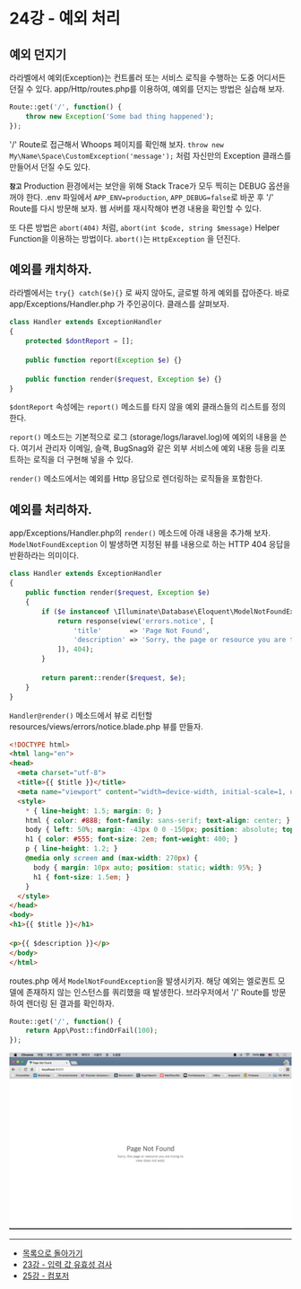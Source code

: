 # 24강 - 예외 처리

## 예외 던지기

라라벨에서 예외(Exception)는 컨트롤러 또는 서비스 로직을 수행하는 도중 어디서든 던질 수 있다. app/Http/routes.php를 이용하여, 예외를 던지는 방법은 실습해 보자.

```php
Route::get('/', function() {
    throw new Exception('Some bad thing happened');
});
```

'/' Route로 접근해서 Whoops 페이지를 확인해 보자. `throw new My\Name\Space\CustomException('message');` 처럼 자신만의 Exception 클래스를 만들어서 던질 수도 있다. 

**`참고`** Production 환경에서는 보안을 위해 Stack Trace가 모두 찍히는 DEBUG 옵션을 꺼야 한다. .env 파일에서 `APP_ENV=production`, `APP_DEBUG=false`로 바꾼 후 '/' Route를 다시 방문해 보자. 웹 서버를 재시작해야 변경 내용을 확인할 수 있다.

또 다른 방법은 `abort(404)` 처럼, `abort(int $code, string $message)` Helper Function을 이용하는 방법이다. `abort()`는 `HttpException` 을 던진다. 

## 예외를 캐치하자.

라라벨에서는 `try{} catch($e){}` 로 싸지 않아도, 글로벌 하게 예외를 잡아준다. 바로 app/Exceptions/Handler.php 가 주인공이다. 클래스를 살펴보자.

```php
class Handler extends ExceptionHandler
{
    protected $dontReport = [];

    public function report(Exception $e) {}

    public function render($request, Exception $e) {}
}
```

`$dontReport` 속성에는 `report()` 메소드를 타지 않을 예외 클래스들의 리스트를 정의한다.

`report()` 메소드는 기본적으로 로그 (storage/logs/laravel.log)에 예외의 내용을 쓴다. 여기서 관리자 이메일, 슬랙, BugSnag와 같은 외부 서비스에 예외 내용 등을 리포트하는 로직을 더 구현해 넣을 수 있다.

`render()` 메소드에서는 예외를 Http 응답으로 렌더링하는 로직들을 포함한다.

## 예외를 처리하자.

app/Exceptions/Handler.php의 `render()` 메소드에 아래 내용을 추가해 보자. `ModelNotFoundException` 이 발생하면 지정된 뷰를 내용으로 하는 HTTP 404 응답을 반환하라는 의미이다.
 
```php
class Handler extends ExceptionHandler
{
    public function render($request, Exception $e)
    {
        if ($e instanceof \Illuminate\Database\Eloquent\ModelNotFoundException) {
            return response(view('errors.notice', [
                'title'       => 'Page Not Found',
                'description' => 'Sorry, the page or resource you are trying to view does not exist.'
            ]), 404);
        }

        return parent::render($request, $e);
    }
}
```

`Handler@render()` 메소드에서 뷰로 리턴할 resources/views/errors/notice.blade.php 뷰를 만들자.

```html
<!DOCTYPE html>
<html lang="en">
<head>
  <meta charset="utf-8">
  <title>{{ $title }}</title>
  <meta name="viewport" content="width=device-width, initial-scale=1, user-scalable=no">
  <style>
    * { line-height: 1.5; margin: 0; }
    html { color: #888; font-family: sans-serif; text-align: center; }
    body { left: 50%; margin: -43px 0 0 -150px; position: absolute; top: 50%; width: 300px; }
    h1 { color: #555; font-size: 2em; font-weight: 400; }
    p { line-height: 1.2; }
    @media only screen and (max-width: 270px) {
      body { margin: 10px auto; position: static; width: 95%; }
      h1 { font-size: 1.5em; }
    }
  </style>
</head>
<body>
<h1>{{ $title }}</h1>

<p>{{ $description }}</p>
</body>
</html>
```

routes.php 에서 `ModelNotFoundException`을 발생시키자. 해당 예외는 엘로퀀트 모델에 존재하지 않는 인스턴스를 쿼리했을 때 발생한다. 브라우저에서 '/' Route를 방문하여 렌더링 된 결과를 확인하자.

```php
Route::get('/', function() {
    return App\Post::findOrFail(100);
});
```

![](./images/24-exception-handling-img-01.png)

<!--@start-->
---

- [목록으로 돌아가기](../readme.md)
- [23강 - 입력 값 유효성 검사](23-validation.md)
- [25강 - 컴포저](25-composer.md)
<!--@end-->
